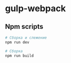 # gulp-webpack

## Npm scripts

```bash
# Сборка и слежение
npm run dev

# Сборка
npm run build
```
